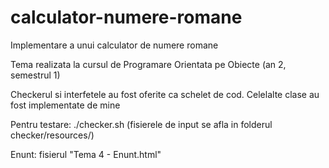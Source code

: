 # calculator-numere-romane

Implementare a unui calculator de numere romane

Tema realizata la cursul de Programare Orientata pe Obiecte (an 2, semestrul 1)

Checkerul si interfetele au fost oferite ca schelet de cod. Celelalte clase au fost implementate de mine

Pentru testare: ./checker.sh (fisierele de input se afla in folderul checker/resources/)

Enunt: fisierul "Tema 4 - Enunt.html"
